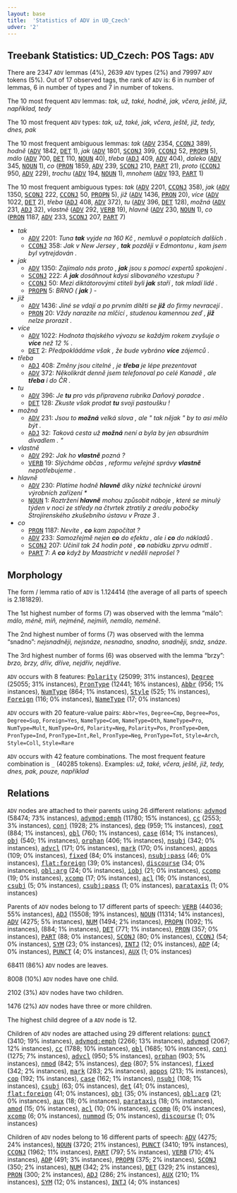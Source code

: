 ```yaml
---
layout: base
title:  'Statistics of ADV in UD_Czech'
udver: '2'
---
```


## Treebank Statistics: UD_Czech: POS Tags: `ADV`

There are 2347 `ADV` lemmas (4%), 2639 `ADV` types (2%) and 79997 `ADV` tokens (5%).
Out of 17 observed tags, the rank of `ADV` is: 6 in number of lemmas, 6 in number of types and 7 in number of tokens.

The 10 most frequent `ADV` lemmas: <em>tak, už, také, hodně, jak, včera, ještě, již, například, tedy</em>

The 10 most frequent `ADV` types:  <em>tak, už, také, jak, včera, ještě, již, tedy, dnes, pak</em>

The 10 most frequent ambiguous lemmas: <em>tak</em> (<tt><a href="cs-pos-ADV.html">ADV</a></tt> 2354, <tt><a href="cs-pos-CCONJ.html">CCONJ</a></tt> 389), <em>hodně</em> (<tt><a href="cs-pos-ADV.html">ADV</a></tt> 1842, <tt><a href="cs-pos-DET.html">DET</a></tt> 1), <em>jak</em> (<tt><a href="cs-pos-ADV.html">ADV</a></tt> 1801, <tt><a href="cs-pos-SCONJ.html">SCONJ</a></tt> 399, <tt><a href="cs-pos-CCONJ.html">CCONJ</a></tt> 52, <tt><a href="cs-pos-PROPN.html">PROPN</a></tt> 5), <em>málo</em> (<tt><a href="cs-pos-ADV.html">ADV</a></tt> 700, <tt><a href="cs-pos-DET.html">DET</a></tt> 110, <tt><a href="cs-pos-NOUN.html">NOUN</a></tt> 40), <em>třeba</em> (<tt><a href="cs-pos-ADJ.html">ADJ</a></tt> 409, <tt><a href="cs-pos-ADV.html">ADV</a></tt> 404), <em>daleko</em> (<tt><a href="cs-pos-ADV.html">ADV</a></tt> 345, <tt><a href="cs-pos-NOUN.html">NOUN</a></tt> 1), <em>co</em> (<tt><a href="cs-pos-PRON.html">PRON</a></tt> 1859, <tt><a href="cs-pos-ADV.html">ADV</a></tt> 239, <tt><a href="cs-pos-SCONJ.html">SCONJ</a></tt> 210, <tt><a href="cs-pos-PART.html">PART</a></tt> 21), <em>proto</em> (<tt><a href="cs-pos-CCONJ.html">CCONJ</a></tt> 950, <tt><a href="cs-pos-ADV.html">ADV</a></tt> 229), <em>trochu</em> (<tt><a href="cs-pos-ADV.html">ADV</a></tt> 194, <tt><a href="cs-pos-NOUN.html">NOUN</a></tt> 1), <em>mnohem</em> (<tt><a href="cs-pos-ADV.html">ADV</a></tt> 193, <tt><a href="cs-pos-PART.html">PART</a></tt> 1)

The 10 most frequent ambiguous types:  <em>tak</em> (<tt><a href="cs-pos-ADV.html">ADV</a></tt> 2201, <tt><a href="cs-pos-CCONJ.html">CCONJ</a></tt> 358), <em>jak</em> (<tt><a href="cs-pos-ADV.html">ADV</a></tt> 1350, <tt><a href="cs-pos-SCONJ.html">SCONJ</a></tt> 222, <tt><a href="cs-pos-CCONJ.html">CCONJ</a></tt> 50, <tt><a href="cs-pos-PROPN.html">PROPN</a></tt> 5), <em>již</em> (<tt><a href="cs-pos-ADV.html">ADV</a></tt> 1436, <tt><a href="cs-pos-PRON.html">PRON</a></tt> 20), <em>více</em> (<tt><a href="cs-pos-ADV.html">ADV</a></tt> 1022, <tt><a href="cs-pos-DET.html">DET</a></tt> 2), <em>třeba</em> (<tt><a href="cs-pos-ADJ.html">ADJ</a></tt> 408, <tt><a href="cs-pos-ADV.html">ADV</a></tt> 372), <em>tu</em> (<tt><a href="cs-pos-ADV.html">ADV</a></tt> 396, <tt><a href="cs-pos-DET.html">DET</a></tt> 128), <em>možná</em> (<tt><a href="cs-pos-ADV.html">ADV</a></tt> 231, <tt><a href="cs-pos-ADJ.html">ADJ</a></tt> 32), <em>vlastně</em> (<tt><a href="cs-pos-ADV.html">ADV</a></tt> 292, <tt><a href="cs-pos-VERB.html">VERB</a></tt> 19), <em>hlavně</em> (<tt><a href="cs-pos-ADV.html">ADV</a></tt> 230, <tt><a href="cs-pos-NOUN.html">NOUN</a></tt> 1), <em>co</em> (<tt><a href="cs-pos-PRON.html">PRON</a></tt> 1187, <tt><a href="cs-pos-ADV.html">ADV</a></tt> 233, <tt><a href="cs-pos-SCONJ.html">SCONJ</a></tt> 207, <tt><a href="cs-pos-PART.html">PART</a></tt> 7)


* <em>tak</em>
  * <tt><a href="cs-pos-ADV.html">ADV</a></tt> 2201: <em>Tuna <b>tak</b> vyjde na 160 Kč , nemluvě o poplatcích dalších .</em>
  * <tt><a href="cs-pos-CCONJ.html">CCONJ</a></tt> 358: <em>Jak v New Jersey , <b>tak</b> později v Edmontonu , kam jsem byl vytrejdován .</em>
* <em>jak</em>
  * <tt><a href="cs-pos-ADV.html">ADV</a></tt> 1350: <em>Zajímalo nás proto , <b>jak</b> jsou s pomocí expertů spokojeni .</em>
  * <tt><a href="cs-pos-SCONJ.html">SCONJ</a></tt> 222: <em>A <b>jak</b> dosáhnout kdysi slibovaného vzestupu ?</em>
  * <tt><a href="cs-pos-CCONJ.html">CCONJ</a></tt> 50: <em>Mezi diktátorovými ctiteli byli <b>jak</b> staří , tak mladí lidé .</em>
  * <tt><a href="cs-pos-PROPN.html">PROPN</a></tt> 5: <em>BRNO ( <b>jak</b> ) -</em>
* <em>již</em>
  * <tt><a href="cs-pos-ADV.html">ADV</a></tt> 1436: <em>Jiné se vdají a po prvním dítěti se <b>již</b> do firmy nevracejí .</em>
  * <tt><a href="cs-pos-PRON.html">PRON</a></tt> 20: <em>Vždy narazíte na mlčící , studenou kamennou zeď , <b>již</b> nelze prorazit .</em>
* <em>více</em>
  * <tt><a href="cs-pos-ADV.html">ADV</a></tt> 1022: <em>Hodnota thajského vývozu se každým rokem zvyšuje o <b>více</b> než 12 % .</em>
  * <tt><a href="cs-pos-DET.html">DET</a></tt> 2: <em>Předpokládáme však , že bude vybráno <b>více</b> zájemců .</em>
* <em>třeba</em>
  * <tt><a href="cs-pos-ADJ.html">ADJ</a></tt> 408: <em>Změny jsou citelné , je <b>třeba</b> je lépe prezentovat</em>
  * <tt><a href="cs-pos-ADV.html">ADV</a></tt> 372: <em>Několikrát denně jsem telefonoval po celé Kanadě , ale <b>třeba</b> i do ČR .</em>
* <em>tu</em>
  * <tt><a href="cs-pos-ADV.html">ADV</a></tt> 396: <em>Je <b>tu</b> pro vás připravena rubrika Daňový poradce .</em>
  * <tt><a href="cs-pos-DET.html">DET</a></tt> 128: <em>Zkuste však prodat <b>tu</b> svoji pastoušku !</em>
* <em>možná</em>
  * <tt><a href="cs-pos-ADV.html">ADV</a></tt> 231: <em>Jsou to <b>možná</b> velká slova , ale " tak nějak " by to asi mělo být .</em>
  * <tt><a href="cs-pos-ADJ.html">ADJ</a></tt> 32: <em>Taková cesta už <b>možná</b> není a byla by jen absurdním divadlem . "</em>
* <em>vlastně</em>
  * <tt><a href="cs-pos-ADV.html">ADV</a></tt> 292: <em>Jak ho <b>vlastně</b> pozná ?</em>
  * <tt><a href="cs-pos-VERB.html">VERB</a></tt> 19: <em>Slýcháme občas , reformu veřejné správy <b>vlastně</b> nepotřebujeme .</em>
* <em>hlavně</em>
  * <tt><a href="cs-pos-ADV.html">ADV</a></tt> 230: <em>Platíme hodně <b>hlavně</b> díky nízké technické úrovni výrobních zařízení *</em>
  * <tt><a href="cs-pos-NOUN.html">NOUN</a></tt> 1: <em>Roztržení <b>hlavně</b> mohou způsobit náboje , které se minulý týden v noci ze středy na čtvrtek ztratily z areálu pobočky Strojírenského zkušebního ústavu v Praze 3 .</em>
* <em>co</em>
  * <tt><a href="cs-pos-PRON.html">PRON</a></tt> 1187: <em>Nevíte , <b>co</b> kam započítat ?</em>
  * <tt><a href="cs-pos-ADV.html">ADV</a></tt> 233: <em>Samozřejmě nejen <b>co</b> do efektu , ale i <b>co</b> do nákladů .</em>
  * <tt><a href="cs-pos-SCONJ.html">SCONJ</a></tt> 207: <em>Učinil tak 24 hodin poté , <b>co</b> nabídku zprvu odmítl .</em>
  * <tt><a href="cs-pos-PART.html">PART</a></tt> 7: <em>A <b>co</b> když by Maastricht v neděli neprošel ?</em>

## Morphology

The form / lemma ratio of `ADV` is 1.124414 (the average of all parts of speech is 2.181829).

The 1st highest number of forms (7) was observed with the lemma “málo”: <em>málo, méně, míň, nejméně, nejmíň, nemálo, neméně</em>.

The 2nd highest number of forms (7) was observed with the lemma “snadno”: <em>nejsnadněji, nejsnáze, nesnadno, snadno, snadněji, snáz, snáze</em>.

The 3rd highest number of forms (6) was observed with the lemma “brzy”: <em>brzo, brzy, dřív, dříve, nejdřív, nejdříve</em>.

`ADV` occurs with 8 features: <tt><a href="cs-feat-Polarity.html">Polarity</a></tt> (25099; 31% instances), <tt><a href="cs-feat-Degree.html">Degree</a></tt> (25055; 31% instances), <tt><a href="cs-feat-PronType.html">PronType</a></tt> (12441; 16% instances), <tt><a href="cs-feat-Abbr.html">Abbr</a></tt> (956; 1% instances), <tt><a href="cs-feat-NumType.html">NumType</a></tt> (864; 1% instances), <tt><a href="cs-feat-Style.html">Style</a></tt> (525; 1% instances), <tt><a href="cs-feat-Foreign.html">Foreign</a></tt> (116; 0% instances), <tt><a href="cs-feat-NameType.html">NameType</a></tt> (17; 0% instances)

`ADV` occurs with 20 feature-value pairs: `Abbr=Yes`, `Degree=Cmp`, `Degree=Pos`, `Degree=Sup`, `Foreign=Yes`, `NameType=Com`, `NameType=Oth`, `NameType=Pro`, `NumType=Mult`, `NumType=Ord`, `Polarity=Neg`, `Polarity=Pos`, `PronType=Dem`, `PronType=Ind`, `PronType=Int,Rel`, `PronType=Neg`, `PronType=Tot`, `Style=Arch`, `Style=Coll`, `Style=Rare`

`ADV` occurs with 42 feature combinations.
The most frequent feature combination is `_` (40285 tokens).
Examples: <em>už, také, včera, ještě, již, tedy, dnes, pak, pouze, například</em>


## Relations

`ADV` nodes are attached to their parents using 26 different relations: <tt><a href="cs-dep-advmod.html">advmod</a></tt> (58474; 73% instances), <tt><a href="cs-dep-advmod-emph.html">advmod:emph</a></tt> (11780; 15% instances), <tt><a href="cs-dep-cc.html">cc</a></tt> (2553; 3% instances), <tt><a href="cs-dep-conj.html">conj</a></tt> (1928; 2% instances), <tt><a href="cs-dep-dep.html">dep</a></tt> (959; 1% instances), <tt><a href="cs-dep-root.html">root</a></tt> (884; 1% instances), <tt><a href="cs-dep-obl.html">obl</a></tt> (760; 1% instances), <tt><a href="cs-dep-case.html">case</a></tt> (614; 1% instances), <tt><a href="cs-dep-obj.html">obj</a></tt> (540; 1% instances), <tt><a href="cs-dep-orphan.html">orphan</a></tt> (406; 1% instances), <tt><a href="cs-dep-nsubj.html">nsubj</a></tt> (342; 0% instances), <tt><a href="cs-dep-advcl.html">advcl</a></tt> (171; 0% instances), <tt><a href="cs-dep-mark.html">mark</a></tt> (170; 0% instances), <tt><a href="cs-dep-appos.html">appos</a></tt> (109; 0% instances), <tt><a href="cs-dep-fixed.html">fixed</a></tt> (84; 0% instances), <tt><a href="cs-dep-nsubj-pass.html">nsubj:pass</a></tt> (46; 0% instances), <tt><a href="cs-dep-flat-foreign.html">flat:foreign</a></tt> (39; 0% instances), <tt><a href="cs-dep-discourse.html">discourse</a></tt> (34; 0% instances), <tt><a href="cs-dep-obl-arg.html">obl:arg</a></tt> (24; 0% instances), <tt><a href="cs-dep-iobj.html">iobj</a></tt> (21; 0% instances), <tt><a href="cs-dep-ccomp.html">ccomp</a></tt> (19; 0% instances), <tt><a href="cs-dep-xcomp.html">xcomp</a></tt> (17; 0% instances), <tt><a href="cs-dep-acl.html">acl</a></tt> (16; 0% instances), <tt><a href="cs-dep-csubj.html">csubj</a></tt> (5; 0% instances), <tt><a href="cs-dep-csubj-pass.html">csubj:pass</a></tt> (1; 0% instances), <tt><a href="cs-dep-parataxis.html">parataxis</a></tt> (1; 0% instances)

Parents of `ADV` nodes belong to 17 different parts of speech: <tt><a href="cs-pos-VERB.html">VERB</a></tt> (44036; 55% instances), <tt><a href="cs-pos-ADJ.html">ADJ</a></tt> (15508; 19% instances), <tt><a href="cs-pos-NOUN.html">NOUN</a></tt> (11314; 14% instances), <tt><a href="cs-pos-ADV.html">ADV</a></tt> (4275; 5% instances), <tt><a href="cs-pos-NUM.html">NUM</a></tt> (1494; 2% instances), <tt><a href="cs-pos-PROPN.html">PROPN</a></tt> (1092; 1% instances),  (884; 1% instances), <tt><a href="cs-pos-DET.html">DET</a></tt> (771; 1% instances), <tt><a href="cs-pos-PRON.html">PRON</a></tt> (357; 0% instances), <tt><a href="cs-pos-PART.html">PART</a></tt> (88; 0% instances), <tt><a href="cs-pos-SCONJ.html">SCONJ</a></tt> (80; 0% instances), <tt><a href="cs-pos-CCONJ.html">CCONJ</a></tt> (54; 0% instances), <tt><a href="cs-pos-SYM.html">SYM</a></tt> (23; 0% instances), <tt><a href="cs-pos-INTJ.html">INTJ</a></tt> (12; 0% instances), <tt><a href="cs-pos-ADP.html">ADP</a></tt> (4; 0% instances), <tt><a href="cs-pos-PUNCT.html">PUNCT</a></tt> (4; 0% instances), <tt><a href="cs-pos-AUX.html">AUX</a></tt> (1; 0% instances)

68411 (86%) `ADV` nodes are leaves.

8008 (10%) `ADV` nodes have one child.

2102 (3%) `ADV` nodes have two children.

1476 (2%) `ADV` nodes have three or more children.

The highest child degree of a `ADV` node is 12.

Children of `ADV` nodes are attached using 29 different relations: <tt><a href="cs-dep-punct.html">punct</a></tt> (3410; 19% instances), <tt><a href="cs-dep-advmod-emph.html">advmod:emph</a></tt> (2266; 13% instances), <tt><a href="cs-dep-advmod.html">advmod</a></tt> (2067; 12% instances), <tt><a href="cs-dep-cc.html">cc</a></tt> (1788; 10% instances), <tt><a href="cs-dep-obl.html">obl</a></tt> (1685; 10% instances), <tt><a href="cs-dep-conj.html">conj</a></tt> (1275; 7% instances), <tt><a href="cs-dep-advcl.html">advcl</a></tt> (950; 5% instances), <tt><a href="cs-dep-orphan.html">orphan</a></tt> (903; 5% instances), <tt><a href="cs-dep-nmod.html">nmod</a></tt> (842; 5% instances), <tt><a href="cs-dep-dep.html">dep</a></tt> (807; 5% instances), <tt><a href="cs-dep-fixed.html">fixed</a></tt> (342; 2% instances), <tt><a href="cs-dep-mark.html">mark</a></tt> (283; 2% instances), <tt><a href="cs-dep-appos.html">appos</a></tt> (213; 1% instances), <tt><a href="cs-dep-cop.html">cop</a></tt> (192; 1% instances), <tt><a href="cs-dep-case.html">case</a></tt> (162; 1% instances), <tt><a href="cs-dep-nsubj.html">nsubj</a></tt> (108; 1% instances), <tt><a href="cs-dep-csubj.html">csubj</a></tt> (63; 0% instances), <tt><a href="cs-dep-det.html">det</a></tt> (41; 0% instances), <tt><a href="cs-dep-flat-foreign.html">flat:foreign</a></tt> (41; 0% instances), <tt><a href="cs-dep-obj.html">obj</a></tt> (35; 0% instances), <tt><a href="cs-dep-obl-arg.html">obl:arg</a></tt> (21; 0% instances), <tt><a href="cs-dep-aux.html">aux</a></tt> (18; 0% instances), <tt><a href="cs-dep-parataxis.html">parataxis</a></tt> (18; 0% instances), <tt><a href="cs-dep-amod.html">amod</a></tt> (15; 0% instances), <tt><a href="cs-dep-acl.html">acl</a></tt> (10; 0% instances), <tt><a href="cs-dep-ccomp.html">ccomp</a></tt> (6; 0% instances), <tt><a href="cs-dep-xcomp.html">xcomp</a></tt> (6; 0% instances), <tt><a href="cs-dep-nummod.html">nummod</a></tt> (5; 0% instances), <tt><a href="cs-dep-discourse.html">discourse</a></tt> (1; 0% instances)

Children of `ADV` nodes belong to 16 different parts of speech: <tt><a href="cs-pos-ADV.html">ADV</a></tt> (4275; 24% instances), <tt><a href="cs-pos-NOUN.html">NOUN</a></tt> (3720; 21% instances), <tt><a href="cs-pos-PUNCT.html">PUNCT</a></tt> (3410; 19% instances), <tt><a href="cs-pos-CCONJ.html">CCONJ</a></tt> (1962; 11% instances), <tt><a href="cs-pos-PART.html">PART</a></tt> (797; 5% instances), <tt><a href="cs-pos-VERB.html">VERB</a></tt> (710; 4% instances), <tt><a href="cs-pos-ADP.html">ADP</a></tt> (491; 3% instances), <tt><a href="cs-pos-PROPN.html">PROPN</a></tt> (375; 2% instances), <tt><a href="cs-pos-SCONJ.html">SCONJ</a></tt> (350; 2% instances), <tt><a href="cs-pos-NUM.html">NUM</a></tt> (342; 2% instances), <tt><a href="cs-pos-DET.html">DET</a></tt> (329; 2% instances), <tt><a href="cs-pos-PRON.html">PRON</a></tt> (300; 2% instances), <tt><a href="cs-pos-ADJ.html">ADJ</a></tt> (286; 2% instances), <tt><a href="cs-pos-AUX.html">AUX</a></tt> (210; 1% instances), <tt><a href="cs-pos-SYM.html">SYM</a></tt> (12; 0% instances), <tt><a href="cs-pos-INTJ.html">INTJ</a></tt> (4; 0% instances)

